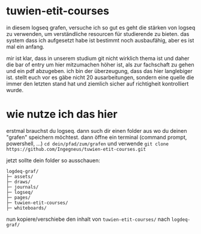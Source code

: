 # tuwien-etit-courses
in diesem logseq grafen, versuche ich so gut es geht die stärken von logseq zu verwenden, um verständliche resourcen für studierende zu bieten. das system dass ich aufgesetzt habe ist bestimmt noch ausbaufähig, aber es ist mal ein anfang.

mir ist klar, dass in unserem studium git nicht wirklich thema ist und daher die bar of entry um hier mitzumachen höher ist, als zur fachschaft zu gehen und ein pdf abzugeben. ich bin der überzeugung, dass das hier langlebiger ist. stellt euch vor es gäbe nicht 20 ausarbeitungen, sondern eine quelle die immer den letzten stand hat und ziemlich sicher auf richtigheit kontrolliert wurde.

# wie nutze ich das hier
erstmal brauchst du logseq. dann such dir einen folder aus wo du deinen "grafen" speichern möchtest. dann öffne ein terminal (command prompt, powershell, ...) 
`cd dein/pfad/zum/grafen` 
und verwende 
`git clone https://github.com/Ingegneus/tuwien-etit-courses.git`

jetzt sollte dein folder so ausschauen:

```
logdeq-graf/
├─ assets/
├─ draws/
├─ journals/
├─ logseq/
├─ pages/
├─ tuwien-etit-courses/
├─ whiteboards/
```

nun kopiere/verschiebe den inhalt von `tuwien-etit-courses/` nach `logdeq-graf/`
